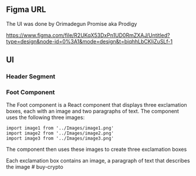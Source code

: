 ## Figma URL

The UI was done by Orimadegun Promise aka Prodigy

https://www.figma.com/file/R2UKqX53DxPn1UD0RmZXAJ/Untitled?type=design&node-id=0%3A1&mode=design&t=biqhhLbCKIjZuSLf-1

## UI

### Header Segment

### Foot Component

The Foot component is a React component that displays three exclamation boxes, each with an image and two paragraphs of text. The component uses the following three images:

```
import image1 from '../Images/image1.png'
import image2 from '../Images/image2.png'
import image3 from '../Images/image3.png'
```

The component then uses these images to create three exclamation boxes

Each exclamation box contains an image, a paragraph of text that describes the image
#   b u y - c r y p t o  
 
